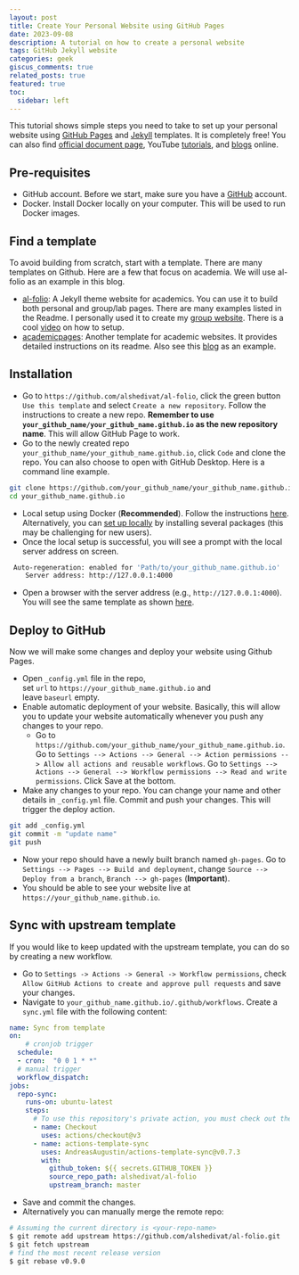 ```yaml
---
layout: post
title: Create Your Personal Website using GitHub Pages
date: 2023-09-08 
description: A tutorial on how to create a personal website
tags: GitHub Jekyll website
categories: geek
giscus_comments: true
related_posts: true
featured: true
toc:
  sidebar: left
---
```


This tutorial shows simple steps you need to take to set up your personal website using [GitHub Pages](https://pages.github.com/) and [Jekyll](https://jekyllrb.com/) templates. It is completely free! You can also find [official document page](https://pages.github.com/), YouTube [tutorials](https://www.youtube.com/watch?v=QyFcl_Fba-k), and [blogs](https://jayrobwilliams.com/posts/2020/06/academic-website/) online. 

## Pre-requisites
- GitHub account. Before we start, make sure you have a [GitHub](https://github.com/) account.
- Docker. Install Docker locally on your computer. This will be used to run Docker images.

## Find a template 
To avoid building from scratch, start with a template. There are many templates on Github. Here are a few that focus on academia. We will use al-folio as an example in this blog. 
- [al-folio](https://github.com/alshedivat/al-folio): A Jekyll theme website for academics. You can use it to build both personal and group/lab pages. There are many examples listed in the Readme. I personally used it to create my [group website](https://hydroaggie.github.io/). There is a cool [video](https://www.youtube.com/watch?v=g6AJ9qPPoyc) on how to setup.
- [academicpages](https://github.com/academicpages/academicpages.github.io): Another template for academic websites. It provides detailed instructions on its readme. Also see this [blog](https://jayrobwilliams.com/posts/2020/06/academic-website/) as an example.

## Installation
- Go to `https://github.com/alshedivat/al-folio`, click the green button `Use this template` and select `Create a new repository`. Follow the instructions to create a new repo. **Remember to use `your_github_name/your_github_name.github.io` as the new repository name**. This will allow GitHub Page to work.
- Go to the newly created repo  `your_github_name/your_github_name.github.io`, click `Code` and clone the repo. You can also choose to open with GitHub Desktop. Here is a command line example.
```bash
git clone https://github.com/your_github_name/your_github_name.github.io.git
cd your_github_name.github.io
```
- Local setup using Docker (**Recommended**). Follow the instructions [here](https://github.com/alshedivat/al-folio#local-setup-using-docker-recommended). Alternatively, you can [set up locally](https://github.com/alshedivat/al-folio#local-setup-legacy) by installing several packages (this may be challenging for new users).
- Once the local setup is successful, you will see a prompt with the local server address on screen. 
```bash
 Auto-regeneration: enabled for 'Path/to/your_github_name.github.io'
    Server address: http://127.0.0.1:4000
```
- Open a browser with the server address (e.g., `http://127.0.0.1:4000`). You will see the same template as shown [here](https://alshedivat.github.io/al-folio/).

## Deploy to GitHub
Now we will make some changes and deploy your website using Github Pages.

- Open `_config.yml` file in the repo, set `url` to `https://your_github_name.github.io` and leave `baseurl` empty.
- Enable automatic deployment of your website. Basically, this will allow you to update your website automatically whenever you push any changes to your repo. 
	- Go to `https://github.com/your_github_name/your_github_name.github.io`. Go to `Settings --> Actions --> General --> Action permissions --> Allow all actions and reusable workflows`.  Go to `Settings --> Actions --> General --> Workflow permissions --> Read and write permissions`. Click Save at the bottom.
- Make any changes to your repo. You can change your name and other details in `_config.yml` file. Commit and push your changes. This will trigger the deploy action. 
```bash
git add _config.yml
git commit -m "update name"
git push
```
- Now your repo should have a newly built branch named `gh-pages`. Go to `Settings --> Pages --> Build and deployment`, change `Source --> Deploy from a branch`, `Branch --> gh-pages` (**Important**).
- You should be able to see your website live at `https://your_github_name.github.io`.

## Sync with upstream template
If you would like to keep updated with the upstream template, you can do so by creating a new workflow. 
- Go to `Settings -> Actions -> General -> Workflow permissions`, check `Allow GitHub Actions to create and approve pull requests` and save your changes.
- Navigate to `your_github_name.github.io/.github/workflows`. Create a `sync.yml` file with the following content:

```yaml
name: Sync from template
on:
    # cronjob trigger
  schedule:
  - cron:  "0 0 1 * *"
  # manual trigger
  workflow_dispatch:
jobs:
  repo-sync:
    runs-on: ubuntu-latest
    steps:
      # To use this repository's private action, you must check out the repository
      - name: Checkout
        uses: actions/checkout@v3
      - name: actions-template-sync
        uses: AndreasAugustin/actions-template-sync@v0.7.3
        with:
          github_token: ${{ secrets.GITHUB_TOKEN }}
          source_repo_path: alshedivat/al-folio
          upstream_branch: master
```
- Save and commit the changes.
- Alternatively you can manually merge the remote repo:

```bash
# Assuming the current directory is <your-repo-name>
$ git remote add upstream https://github.com/alshedivat/al-folio.git
$ git fetch upstream
# find the most recent release version
$ git rebase v0.9.0
```